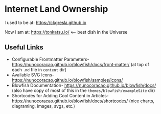 
# Internet Land Ownership
I used to be at: https://ckgresla.github.io

Now I am at: https://tonkatsu.io/ <-- best dish in the Universe


## Useful Links
- Configurable Frontmatter Parameters- https://nunocoracao.github.io/blowfish/docs/front-matter/  (at top of each `.md` file in `content` dir)
- Available SVG Icons- https://nunocoracao.github.io/blowfish/samples/icons/
- Blowfish Documentation- https://nunocoracao.github.io/blowfish/docs/ (also have copy of most of this in the `themes/blowfish/exampleSite` dir)
- Shortcodes for Adding Cool Content in Articles- https://nunocoracao.github.io/blowfish/docs/shortcodes/ (nice charts, diagraming, images, svgs, etc.)

